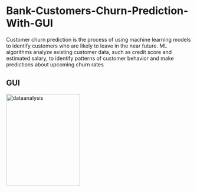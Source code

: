 # Bank-Customers-Churn-Prediction-With-GUI
Customer churn prediction is the process of using machine learning models to identify customers who are likely to leave in the near future. ML algorithms analyze existing customer data, such as credit score and estimated salary, to identify patterns of customer behavior and make predictions about upcoming churn rates




## GUI


<img align="center" alt="dataanalysis"  width = "200" height = "250px" src="Screenshot 2023-12-11 154427.png">
